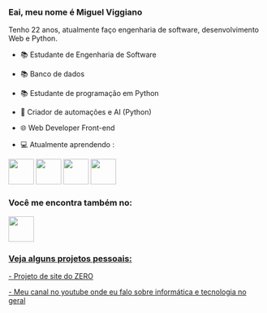 ### Eai, meu nome é Miguel Viggiano
Tenho 22 anos, atualmente faço engenharia de software, desenvolvimento Web e Python.

- 📚 Estudante de Engenharia de Software 
- 📚 Banco de dados
- 📚 Estudante de programação em Python
- 🤖 Criador de automações e AI (Python)
- 🌐 Web Developer Front-end

- 💻 Atualmente aprendendo : 
<div display='inline'>
  <img widht='50' height='50' src='https://cdn.jsdelivr.net/gh/devicons/devicon/icons/python/python-original.svg'/>
  <img widht='50' height='50' src="https://cdn.jsdelivr.net/gh/devicons/devicon/icons/mysql/mysql-original.svg" />
  <img widht='50' height='50' src="https://cdn.jsdelivr.net/gh/devicons/devicon/icons/html5/html5-original.svg" />
  <img widht='50' height='50' src="https://cdn.jsdelivr.net/gh/devicons/devicon/icons/css3/css3-original.svg" />
</div>

<h3> Você me encontra também no: </h3>

<div display='inline'>
  <a href='https://www.linkedin.com/in/miguel-viggiano-ba8a24184/'>
  <img widht='50' height='50' src="https://cdn.jsdelivr.net/gh/devicons/devicon/icons/linkedin/linkedin-original.svg" />
  </>
    
### Veja alguns projetos pessoais:
<div>
  <a href='https://youtu.be/YpVTZOz31rc'>
  <p> - Projeto de site do ZERO </>
</>
<div>
  <a href='https://www.youtube.com/channel/UCubxGPM7S1dADPbpFkLXNOg'>
  <p> - Meu canal no youtube onde eu falo sobre informática e tecnologia no geral
</>
